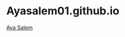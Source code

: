 # Ayasalem01.github.io
<div class="badge-base LI-profile-badge" data-locale="fr_FR" data-size="medium" data-theme="dark" data-type="VERTICAL" data-vanity="aya-salem-a8a824167" data-version="v1"><a class="badge-base__link LI-simple-link" href="https://www.linkedin.com/in/aya-salem-a8a824167?trk=profile-badge">Aya Salem</a></div>
              
